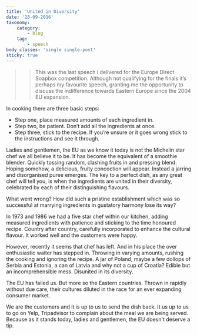 ```yaml
---
title: 'United in Diversity'
date: '28-09-2016'
taxonomy:
    category:
        - blog
    tag:
        - speech
body_classes: 'single single-post'
sticky: true
---
```


>> This was the last speech I delivered for the Europe Direct Soapbox competition. Although not qualifying for the finals it’s perhaps my favourite speech, granting me the opportunity to discuss the indifference towards Eastern Europe since the 2004 EU expansion.

In cooking there are three basic steps:

* Step one, place measured amounts of each ingredient in.
* Step two, be patient. Don’t add all the ingredients at once.
* Step three, stick to the recipe. If you’re unsure or it goes wrong stick to the instructions and see it through.

Ladies and gentlemen, the EU as we know it today is not the Michelin star chef we all believe it to be. It has become the equivalent of a smoothie blender. Quickly tossing random, clashing fruits in and pressing blend. Hoping somehow, a delicious, fruity concoction will appear. Instead a jarring and disorganised puree emerges. The key to a perfect dish, as any great chef will tell you, is when the ingredients are united in their diversity, celebrated by each of their distinguishing flavours.

What went wrong? How did such a pristine establishment which was so successful at marrying ingredients in gustatory harmony lose its way?

In 1973 and 1986 we had a five star chef within our kitchen, adding measured ingredients with patience and sticking to the time honoured recipe. Country after country, carefully incorporated to enhance the cultural flavour. It worked well and the customers were happy.

However, recently it seems that chef has left. And in his place the over enthusiastic waiter has stepped in. Throwing in varying amounts, rushing the cooking and ignoring the recipe. A jar of Poland, maybe a few dollops of Serbia and Estonia, a can of Latvia and why not a cup of Croatia?
Edible but an incomprehensible mess. Disunited in its diversity.

The EU has failed us. But more so the Eastern countries. Thrown in rapidly without due care, their cultures diluted in the race for an ever expanding consumer market.

We are the customers and it is up to us to send the dish back. It us up to us to go on Yelp, Tripadvisor to complain about the meal we are being served. Because as it stands today, ladies and gentlemen, the EU doesn't deserve a tip.

